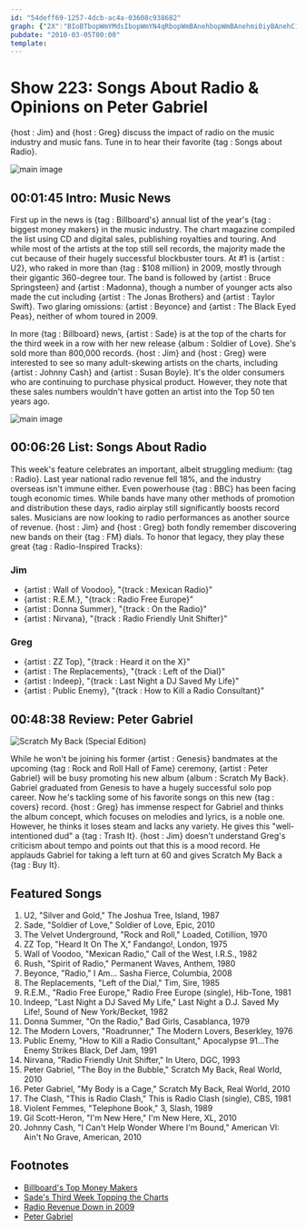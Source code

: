 ```yaml
---
id: "54deff69-1257-4dcb-ac4a-03608c938682"
graph: {"2X":"BIoBTbopWmYMdsIbopWmYN4qRbopWmBAnehbopWmBAnehmi0iyBAnehC14Aa3u0AtBAnehBAnehJGFtkBHzWhYN4qR","AQ":"BI0J1jFQIdBI0J1H7IXnJsF2jX6cfdBHm1GJsF2jU9yalpQzHh4srM4OLnE8OLnE8g8cEOFFjBvMjx2m5pklPWAHSy9ApzvfN9rrgZNmNm1tXd13xCdfxmbT","292":"Q8JCBt9uN5adrSbt9uN5Q8JCBpCQ1pNudVvQ8JCB97qippCQ1pBQsAMpCQ1pBHm1GBQsAM97qipX6cfd"}
pubdate: "2010-03-05T00:00"
template: 
---
```






# Show 223: Songs About Radio & Opinions on Peter Gabriel

{host : Jim} and {host : Greg} discuss the impact of radio on the music industry and music fans. Tune in to hear their favorite {tag : Songs about Radio}.

![main image](https://static.soundopinions.org/images/2010/radio.jpg)



## 00:01:45 Intro: Music News

First up in the news is {tag : Billboard's} annual list of the year's {tag : biggest money makers} in the music industry. The chart magazine compiled the list using CD and digital sales, publishing royalties and touring. And while most of the artists at the top still sell records, the majority made the cut because of their hugely successful blockbuster tours. At #1 is {artist : U2}, who raked in more than {tag : $108 million} in 2009, mostly through their gigantic 360-degree tour. The band is followed by {artist : Bruce Springsteen} and {artist : Madonna}, though a number of younger acts also made the cut including {artist : The Jonas Brothers} and {artist : Taylor Swift}. Two glaring omissions: {artist : Beyonce} and {artist : The Black Eyed Peas}, neither of whom toured in 2009.

In more {tag : Billboard} news, {artist : Sade} is at the top of the charts for the third week in a row with her new release {album : Soldier of Love}. She's sold more than 800,000 records. {host : Jim} and {host : Greg} were interested to see so many adult-skewing artists on the charts, including {artist : Johnny Cash} and {artist : Susan Boyle}. It's the older consumers who are continuing to purchase physical product. However, they note that these sales numbers wouldn't have gotten an artist into the Top 50 ten years ago.

![main image](https://static.soundopinions.org/assets/223/2X0.jpg)



## 00:06:26 List: Songs About Radio

This week's feature celebrates an important, albeit struggling medium: {tag : Radio}. Last year national radio revenue fell 18%, and the industry overseas isn't immune either. Even powerhouse {tag : BBC} has been facing tough economic times. While bands have many other methods of promotion and distribution these days, radio airplay still significantly boosts record sales. Musicians are now looking to radio performances as another source of revenue. {host : Jim} and {host : Greg} both fondly remember discovering new bands on their {tag : FM} dials. To honor that legacy, they play these great {tag : Radio-Inspired Tracks}:


### Jim

- {artist : Wall of Voodoo}, "{track : Mexican Radio}"
- {artist : R.E.M.}, "{track : Radio Free Europe}"
- {artist : Donna Summer}, "{track : On the Radio}"
- {artist : Nirvana}, "{track : Radio Friendly Unit Shifter}"


### Greg

- {artist : ZZ Top}, "{track : Heard it on the X}"
- {artist : The Replacements}, "{track : Left of the Dial}"
- {artist : Indeep}, "{track : Last Night a DJ Saved My Life}"
- {artist : Public Enemy}, "{track : How to Kill a Radio Consultant}"



## 00:48:38 Review: Peter Gabriel

![Scratch My Back (Special Edition)](https://static.soundopinions.org/assets/223/2920.jpg)

While he won't be joining his former {artist : Genesis} bandmates at the upcoming {tag : Rock and Roll Hall of Fame} ceremony, {artist : Peter Gabriel} will be busy promoting his new album {album : Scratch My Back}. Gabriel graduated from Genesis to have a hugely successful solo pop career. Now he's tackling some of his favorite songs on this new {tag : covers} record. {host : Greg} has immense respect for Gabriel and thinks the album concept, which focuses on melodies and lyrics, is a noble one. However, he thinks it loses steam and lacks any variety. He gives this "well-intentioned dud" a {tag : Trash It}. {host : Jim} doesn't understand Greg's criticism about tempo and points out that this is a mood record. He applauds Gabriel for taking a left turn at 60 and gives Scratch My Back a {tag : Buy It}.



## Featured Songs

1. U2, "Silver and Gold," The Joshua Tree, Island, 1987
2. Sade, "Soldier of Love," Soldier of Love, Epic, 2010
3. The Velvet Underground, "Rock and Roll," Loaded, Cotillion, 1970
4. ZZ Top, "Heard It On The X," Fandango!, London, 1975
5. Wall of Voodoo, "Mexican Radio," Call of the West, I.R.S., 1982
6. Rush, "Spirit of Radio," Permanent Waves, Anthem, 1980
7. Beyonce, "Radio," I Am... Sasha Fierce, Columbia, 2008
8. The Replacements, "Left of the Dial," Tim, Sire, 1985
9. R.E.M., "Radio Free Europe," Radio Free Europe (single), Hib-Tone, 1981
10. Indeep, "Last Night a DJ Saved My Life," Last Night a D.J. Saved My Life!, Sound of New York/Becket, 1982
11. Donna Summer, "On the Radio," Bad Girls, Casablanca, 1979
12. The Modern Lovers, "Roadrunner," The Modern Lovers, Beserkley, 1976
13. Public Enemy, "How to Kill a Radio Consultant," Apocalypse 91...The Enemy Strikes Black,  Def Jam, 1991
14. Nirvana, "Radio Friendly Unit Shifter," In Utero, DGC, 1993
15. Peter Gabriel, "The Boy in the Bubble," Scratch My Back, Real World, 2010
16. Peter Gabriel, "My Body is a Cage," Scratch My Back, Real World, 2010
17. The Clash, "This is Radio Clash," This is Radio Clash (single), CBS, 1981
18. Violent Femmes, "Telephone Book," 3, Slash, 1989
19. Gil Scott-Heron, "I'm New Here," I'm New Here, XL, 2010
20. Johnny Cash, "I Can't Help Wonder Where I'm Bound," American VI: Ain't No Grave, American, 2010



## Footnotes

- [Billboard's Top Money Makers](http://www.billboard.com/articles/news/959246/money-makers-page-4)
- [Sade's Third Week Topping the Charts](http://www.billboard.com/articles/news/959181/sade-clocks-third-week-at-no-1-on-billboard-200)
- [Radio Revenue Down in 2009](http://www.rab.com/public/pr/revenue_detail.cfm?id=115)
- [Peter Gabriel](http://petergabriel.com/)